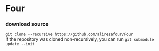 # Four  
  
### download source  
`git clone --recursive https://github.com/alirezafour/Four`  
If the repository was cloned non-recursively, you can run `git submodule update --init`  
